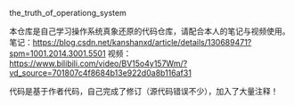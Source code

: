the_truth_of_operationg_system

本仓库是自己学习操作系统真象还原的代码仓库，请配合本人的笔记与视频使用。
笔记：https://blog.csdn.net/kanshanxd/article/details/130689471?spm=1001.2014.3001.5501
视频：https://www.bilibili.com/video/BV15o4y157Wm/?vd_source=701807c4f8684b13e922d0a8b116af31

代码是基于作者代码，自己完成了修订（源代码错误不少），加入了大量注释！
